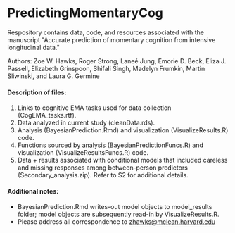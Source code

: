 # PredictingMomentaryCog
Respository contains data, code, and resources associated with the manuscript "Accurate prediction of momentary cognition from intensive longitudinal data."

Authors: Zoe W. Hawks, Roger Strong, Laneé Jung, Emorie D. Beck, Eliza J. Passell, Elizabeth Grinspoon, Shifali Singh, Madelyn Frumkin, Martin Sliwinski, and Laura G. Germine

#### Description of files:

1. Links to cognitive EMA tasks used for data collection (CogEMA_tasks.rtf).  
2. Data analyzed in current study (cleanData.rds).  
3. Analysis (BayesianPrediction.Rmd) and visualization (VisualizeResults.R) code.  
4. Functions sourced by analysis (BayesianPredictionFuncs.R) and visualization (VisualizeResultsFuncs.R) code.  
5. Data + results associated with conditional models that included careless and missing responses among between-person predictors (Secondary_analysis.zip). Refer to S2 for additional details.  

#### Additional notes:  

* BayesianPrediction.Rmd writes-out model objects to model_results folder; model objects are subsequently read-in by VisualizeResults.R.  
* Please address all correspondence to zhawks@mclean.harvard.edu
